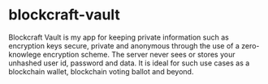 # blockcraft-vault

Blockcraft Vault is my app for keeping private information such as encryption keys secure, private and anonymous through the use of a zero-knowlege encryption scheme. The server never sees or stores your unhashed user id, password and data. It is ideal for such use cases as a blockchain wallet, blockchain voting ballot and beyond.
